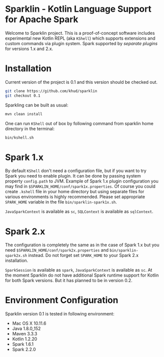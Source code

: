 # Sparklin - Kotlin Language Support for Apache Spark
Welcome to Sparklin project. This is a proof-of-concept software includes experimental 
new Kotlin REPL (aka `KShell`) which supports extensions and custom commands via plugin system. 
Spark supported by *separate plugins* for versions 1.x and 2.x.

# Installation
Current version of the project is 0.1 and this version should be checked out.
```bash
git clone https://github.com/khud/sparklin
git checkout 0.1
```
Sparkling can be built as usual:
```bash
mvn clean install
```
One can run `KShell` out of box by following command from sparklin home directory in the terminal:
```bash
bin/kshell.sh
```
# Spark 1.x
By default `KShell` don't need a configuration file, but if you want to try Spark you need to enable plugin.
It can be done by passing system property `config.path` to JVM. Example of Spark 1.x plugin configuration you may
find in `$SPARKLIN_HOME/conf/spark1x.properties`. Of course you could create `.kshell` file in your home directory but
using separate files for various environments is highly recommended. Please set appropriate `SPARK_HOME` variable in 
the file `bin/sparklin-spark1x.sh`.

`JavaSparkContext` is available as `sc`, `SQLContext` is available as `sqlContext`. 
 
# Spark 2.x
The configuration is completely the same as in the case of Spark 1.x but you need `$SPARKLIN_HOME/conf/spark2x.properties`
and `bin/sparklin-spark2x.sh` instead. Do not forget set `SPARK_HOME` to your Spark 2.x installation.

`SparkSession` is available as `spark`, `JavaSparkContext` is available as `sc`.
At the moment Sparklin do not have additional Spark runtime support for Kotlin for both Spark versions. 
But it has planned to be in version 0.2.

# Environment Configuration
Sparklin version 0.1 is tested in following environment:

* Mac OS X 10.11.6
* Java 1.8.0_152
* Maven 3.3.3
* Kotlin 1.2.20
* Spark 1.6.1
* Spark 2.2.0 

